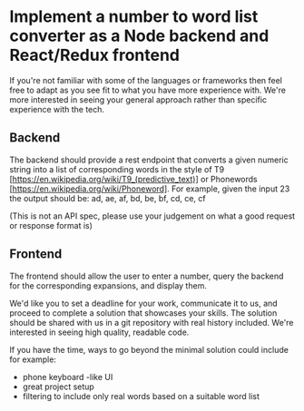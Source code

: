 # Implement a number to word list converter as a Node backend and React/Redux frontend

If you're not familiar with some of the languages or frameworks then feel free to adapt as you see fit to what you have more experience with. We're more interested in seeing your general approach rather than specific experience with the tech.

## Backend

The backend should provide a rest endpoint that converts a given numeric string into a list of corresponding words in the style of T9 [https://en.wikipedia.org/wiki/T9_(predictive_text)] or Phonewords [https://en.wikipedia.org/wiki/Phoneword]. For example, given the input 23 the output should be: ad, ae, af, bd, be, bf, cd, ce, cf

(This is not an API spec, please use your judgement on what a good request or response format is)

## Frontend

The frontend should allow the user to enter a number, query the backend for the corresponding expansions, and display them.

We'd like you to set a deadline for your work, communicate it to us, and proceed to complete a solution that showcases your skills. The solution should be shared with us in a git repository with real history included. We're interested in seeing high quality, readable code.

If you have the time, ways to go beyond the minimal solution could include for example:

- phone keyboard -like UI
- great project setup
- filtering to include only real words based on a suitable word list
